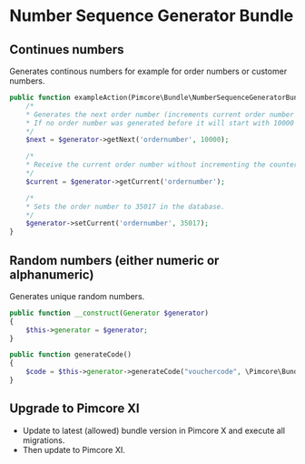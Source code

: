 # Number Sequence Generator Bundle

## Continues numbers

Generates continous numbers for example for order numbers or customer numbers.

```php
public function exampleAction(Pimcore\Bundle\NumberSequenceGeneratorBundle\Generator $generator) {
    /*
    * Generates the next order number (increments current order number by 1)
    * If no order number was generated before it will start with 10000
    */
    $next = $generator->getNext('ordernumber', 10000);

    /*
    * Receive the current order number without incrementing the counter.
    */
    $current = $generator->getCurrent('ordernumber');

    /*
    * Sets the order number to 35017 in the database.
    */
    $generator->setCurrent('ordernumber', 35017);
}
```
## Random numbers (either numeric or alphanumeric)

Generates unique random numbers.

```php
public function __construct(Generator $generator)
{
    $this->generator = $generator;
}

public function generateCode()
{
    $code = $this->generator->generateCode("vouchercode", \Pimcore\Bundle\NumberSequenceGeneratorBundle\RandomGenerator::ALPHANUMERIC, 32);
}
```

## Upgrade to Pimcore XI
- Update to latest (allowed) bundle version in Pimcore X and execute all migrations.
- Then update to Pimcore XI.
